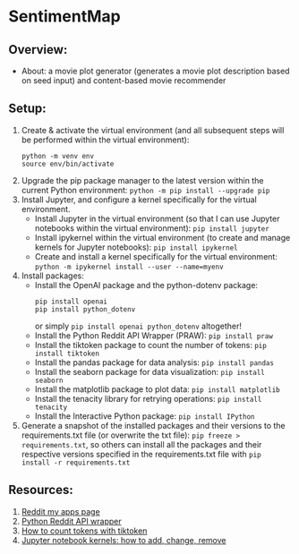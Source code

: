 # SentimentMap

## Overview:

- About: a movie plot generator (generates a movie plot description based on seed input) and content-based movie recommender

## Setup:

1. Create & activate the virtual environment (and all subsequent steps will be performed within the virtual environment):
   ```
   python -m venv env
   source env/bin/activate
   ```
2. Upgrade the pip package manager to the latest version within the current Python environment: `python -m pip install --upgrade pip`
3. Install Jupyter, and configure a kernel specifically for the virtual environment.
   - Install Jupyter in the virtual environment (so that I can use Jupyter notebooks within the virtual environment): `pip install jupyter`
   - Install ipykernel within the virtual environment (to create and manage kernels for Jupyter notebooks): `pip install ipykernel`
   - Create and install a kernel specifically for the virtual environment: `python -m ipykernel install --user --name=myenv`
4. Install packages:
   - Install the OpenAI package and the python-dotenv package:
     ```
     pip install openai
     pip install python_dotenv
     ```
     or simply `pip install openai python_dotenv` altogether!
   - Install the Python Reddit API Wrapper (PRAW): `pip install praw`
   - Install the tiktoken package to count the number of tokens: `pip install tiktoken`
   - Install the pandas package for data analysis: `pip install pandas`
   - Install the seaborn package for data visualization: `pip install seaborn`
   - Install the matplotlib package to plot data: `pip install matplotlib`
   - Install the tenacity library for retrying operations: `pip install tenacity`
   - Install the Interactive Python package: `pip install IPython`
5. Generate a snapshot of the installed packages and their versions to the requirements.txt file (or overwrite the txt file): `pip freeze > requirements.txt`, so others can install all the packages and their respective versions specified in the requirements.txt file with `pip install -r requirements.txt`

## Resources:

1. [Reddit my apps page](https://www.reddit.com/prefs/apps)
2. [Python Reddit API wrapper](https://praw.readthedocs.io/en/stable/)
3. [How to count tokens with tiktoken](https://github.com/openai/openai-cookbook/blob/main/examples/How_to_count_tokens_with_tiktoken.ipynb)
4. [Jupyter notebook kernels: how to add, change, remove](https://queirozf.com/entries/jupyter-kernels-how-to-add-change-remove#add-virtualenv-as-python-kernel)
